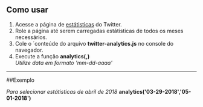 ## Como usar

1. Acesse a página de [estátisticas](https://analytics.twitter.com) do Twitter. 
2. Role a página até serem carregadas estátisticas de todos os meses necessários.
3. Cole o ´conteúde do arquivo **twitter-analytics.js** no console do navegador.
4. Execute a função **analytics(<data inicial >,<data final>)**  
*Utilize data em formato 'mm-dd-aaaa'*

---
##Exemplo

*Para selecionar estátisticas de abril de 2018*
**analytics('03-29-2018','05-01-2018')**
